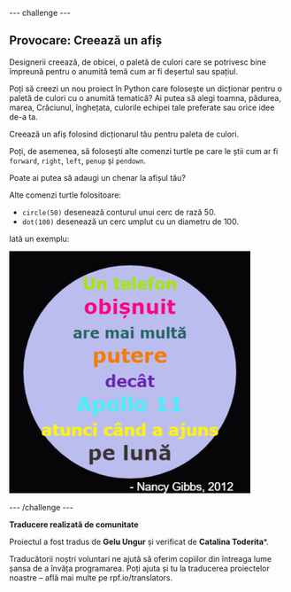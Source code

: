 --- challenge ---

## Provocare: Creează un afiș

Designerii creează, de obicei, o paletă de culori care se potrivesc bine împreună pentru o anumită temă cum ar fi deșertul sau spațiul.

Poți să creezi un nou proiect în Python care folosește un dicționar pentru o paletă de culori cu o anumită tematică? Ai putea să alegi toamna, pădurea, marea, Crăciunul, înghețata, culorile echipei tale preferate sau orice idee de-a ta.

Creează un afiș folosind dicționarul tău pentru paleta de culori.

Poți, de asemenea, să folosești alte comenzi turtle pe care le știi cum ar fi `forward`, `right`, `left`, `penup` și `pendown`.

Poate ai putea să adaugi un chenar la afișul tău?

Alte comenzi turtle folositoare:

+ `circle(50)` desenează conturul unui cerc de rază 50.
+ `dot(100)` desenează un cerc umplut cu un diametru de 100. 

Iată un exemplu:

![captură de ecran](images/colourful-finished.png)

--- /challenge ---


**Traducere realizată de comunitate**

Proiectul a fost tradus de **Gelu Ungur** și verificat de **Catalina Toderita***.

Traducătorii noștri voluntari ne ajută să oferim copiilor din întreaga lume șansa de a învăța programarea. Poți ajuta și tu la traducerea proiectelor noastre – află mai multe pe rpf.io/translators.